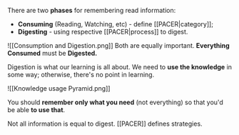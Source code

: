 There are two **phases** for remembering read information:
- **Consuming** (Reading, Watching, etc) - define [[PACER|category]];
- **Digesting** - using respective [[PACER|process]] to digest.

![[Consumption and Digestion.png]]
Both are equally important. 
**Everything Consumed** must be **Digested.**

Digestion is what our learning is all about. We need to **use the knowledge** in some way; otherwise, there's no point in learning.

![[Knowledge usage Pyramid.png]]

You should **remember only what you need** (not everything) so that you'd be able **to use that**.

Not all information is equal to digest. 
[[PACER]] defines strategies.
